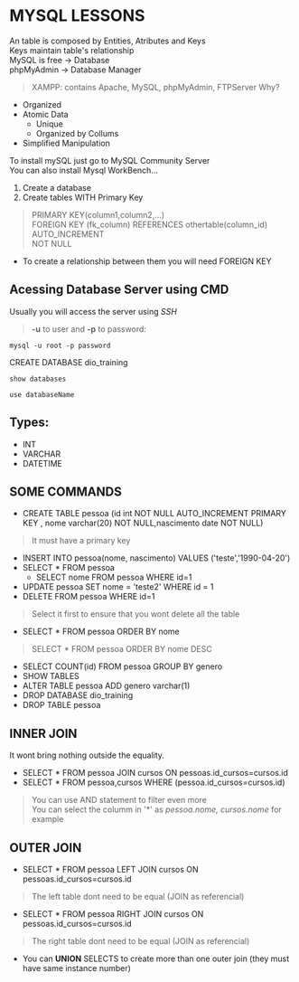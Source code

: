 # MYSQL LESSONS
An table is composed by Entities, Atributes and Keys <br>
Keys maintain table's relationship <br>
MySQL is free -> Database <br>
phpMyAdmin -> Database Manager <br>
> XAMPP: contains Apache, MySQL, phpMyAdmin, FTPServer
Why?
 - Organized
 - Atomic Data
   - Unique
   - Organized by Collums
 - Simplified Manipulation
 
To install mySQL just go to MySQL Community Server <br>
You can also install Mysql WorkBench... <br>
 1. Create a database
 2. Create tables WITH Primary Key
 > PRIMARY KEY(column1,column2,...) <br>
 > FOREIGN KEY (fk_column) REFERENCES othertable(column_id)
 > AUTO_INCREMENT <br>
 > NOT NULL
 * To create a relationship between them you will need FOREIGN KEY

## Acessing Database Server using CMD

Usually you will access the server using *SSH* <br>
> **-u** to user and **-p** to password:
~~~
mysql -u root -p password
~~~
CREATE DATABASE dio_training
~~~
show databases
~~~
~~~
use databaseName
~~~

## Types:
 - INT
 - VARCHAR
 - DATETIME

## SOME COMMANDS
 - CREATE TABLE pessoa (id int NOT NULL AUTO_INCREMENT PRIMARY KEY , nome varchar(20) NOT NULL,nascimento date NOT NULL)
 > It must have a primary key
 - INSERT INTO pessoa(nome, nascimento) VALUES ('teste','1990-04-20')
 - SELECT * FROM pessoa
   - SELECT nome FROM pessoa WHERE id=1
 - UPDATE pessoa SET nome = 'teste2' WHERE id = 1
 - DELETE FROM pessoa WHERE id=1
 > Select it first to ensure that you wont delete all the table
 - SELECT * FROM pessoa ORDER BY nome
 > SELECT * FROM pessoa ORDER BY nome DESC
 - SELECT COUNT(id) FROM pessoa GROUP BY genero
 - SHOW TABLES
 - ALTER TABLE pessoa ADD genero varchar(1) 
 - DROP DATABASE dio_training
 - DROP TABLE pessoa


## INNER JOIN
It wont bring nothing outside the equality.
 - SELECT * FROM pessoa JOIN cursos ON pessoas.id_cursos=cursos.id
 - SELECT * FROM pessoa,cursos WHERE (pessoa.id_cursos=cursos.id)
 > You can use AND statement to filter even more <br>
 > You can select the columm in '*' as *pessoa.nome, cursos.nome* for example

## OUTER JOIN

- SELECT * FROM pessoa LEFT JOIN cursos ON pessoas.id_cursos=cursos.id
> The left table dont need to be equal (JOIN as referencial)
- SELECT * FROM pessoa RIGHT JOIN cursos ON pessoas.id_cursos=cursos.id
> The right table dont need to be equal (JOIN as referencial)
- You can **UNION** SELECTS to create more than one outer join (they must have same instance number)
